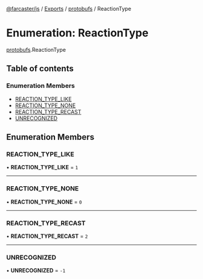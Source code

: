 [@farcaster/js](../README.md) / [Exports](../modules.md) / [protobufs](../modules/protobufs.md) / ReactionType

# Enumeration: ReactionType

[protobufs](../modules/protobufs.md).ReactionType

## Table of contents

### Enumeration Members

- [REACTION\_TYPE\_LIKE](protobufs.ReactionType.md#reaction_type_like)
- [REACTION\_TYPE\_NONE](protobufs.ReactionType.md#reaction_type_none)
- [REACTION\_TYPE\_RECAST](protobufs.ReactionType.md#reaction_type_recast)
- [UNRECOGNIZED](protobufs.ReactionType.md#unrecognized)

## Enumeration Members

### REACTION\_TYPE\_LIKE

• **REACTION\_TYPE\_LIKE** = ``1``

___

### REACTION\_TYPE\_NONE

• **REACTION\_TYPE\_NONE** = ``0``

___

### REACTION\_TYPE\_RECAST

• **REACTION\_TYPE\_RECAST** = ``2``

___

### UNRECOGNIZED

• **UNRECOGNIZED** = ``-1``
